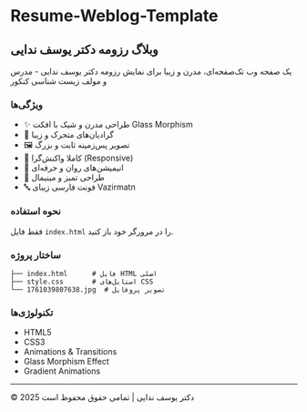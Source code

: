 # Resume-Weblog-Template

## وبلاگ رزومه دکتر یوسف ندایی

یک صفحه وب تک‌صفحه‌ای، مدرن و زیبا برای نمایش رزومه دکتر یوسف ندایی - مدرس و مولف زیست شناسی کنکور

### ویژگی‌ها

- ✨ طراحی مدرن و شیک با افکت Glass Morphism
- 🎨 گرادیان‌های متحرک و زیبا
- 🖼️ تصویر پس‌زمینه ثابت و بزرگ
- 📱 کاملا واکنش‌گرا (Responsive)
- 🌊 انیمیشن‌های روان و حرفه‌ای
- 🎯 طراحی تمیز و مینیمال
- 🔤 فونت فارسی زیبای Vazirmatn

### نحوه استفاده

فقط فایل `index.html` را در مرورگر خود باز کنید.

### ساختار پروژه

```
├── index.html      # فایل HTML اصلی
├── style.css       # استایل‌های CSS
└── 1761039807638.jpg  # تصویر پروفایل
```

### تکنولوژی‌ها

- HTML5
- CSS3
- Animations & Transitions
- Glass Morphism Effect
- Gradient Animations

---

© 2025 دکتر یوسف ندایی | تمامی حقوق محفوظ است